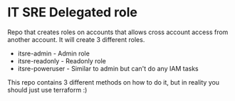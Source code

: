 # IT SRE Delegated role
Repo that creates roles on accounts that allows cross account access from another account. It will create 3 different roles.

 * itsre-admin		- Admin role
 * itsre-readonly	- Readonly role
 * itsre-poweruser	- Similar to admin but can't do any IAM tasks

This repo contains 3 different methods on how to do it, but in reality you should just use terraform :)
